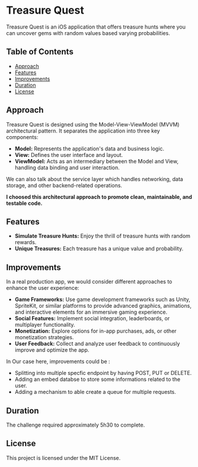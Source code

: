 # Treasure Quest

Treasure Quest is an iOS application that offers treasure hunts where you can uncover gems with random values based varying probabilities.

## Table of Contents

- [Approach](#approach)
- [Features](#features)
- [Improvements](#improvements)
- [Duration](#duration)
- [License](#license)

## Approach

Treasure Quest is designed using the Model-View-ViewModel (MVVM) architectural pattern. It separates the application into three key components:

- **Model:** Represents the application's data and business logic.
- **View:** Defines the user interface and layout.
- **ViewModel:** Acts as an intermediary between the Model and View, handling data binding and user interaction.

We can also talk about the service layer which handles networking, data storage, and other backend-related operations.

**I choosed this architectural approach to promote clean, maintainable, and testable code.**

## Features

- **Simulate Treasure Hunts:** Enjoy the thrill of treasure hunts with random rewards.
- **Unique Treasures:** Each treasure has a unique value and probability.

## Improvements

In a real production app, we would consider different approaches to enhance the user experience:

- **Game Frameworks:** Use game development frameworks such as Unity, SpriteKit, or similar platforms to provide advanced graphics, animations, and interactive elements for an immersive gaming experience.
- **Social Features:** Implement social integration, leaderboards, or multiplayer functionality.
- **Monetization:** Explore options for in-app purchases, ads, or other monetization strategies.
- **User Feedback:** Collect and analyze user feedback to continuously improve and optimize the app.


In Our case here, improvements could be :

- Splitting into multiple specfic endpoint by having POST, PUT or DELETE.
- Adding an embed databse to store some informations related to the user.
- Adding a mechanism to able create a queue for multiple requests.

## Duration

The challenge required approximately 5h30 to complete.

## License

This project is licensed under the MIT License.
